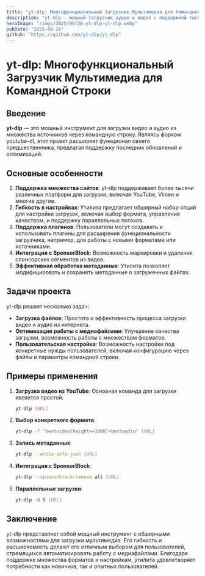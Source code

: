 ```yaml
---
title: "yt-dlp: Многофункциональный Загрузчик Мультимедиа для Командной Строки"
description: "yt-dlp — мощный загрузчик аудио и видео с поддержкой тысяч сайтов и множества опций для настройки."
heroImage: "/imgs/2025/09/26-yt-dlp-yt-dlp.webp"
pubDate: "2025-09-26"
github: "https://github.com/yt-dlp/yt-dlp"
---
```


# yt-dlp: Многофункциональный Загрузчик Мультимедиа для Командной Строки

## Введение

**yt-dlp** — это мощный инструмент для загрузки видео и аудио из множества источников через командную строку. Являясь форком youtube-dl, этот проект расширяет функционал своего предшественника, предлагая поддержку последних обновлений и оптимизаций.

## Основные особенности

1. **Поддержка множества сайтов**: yt-dlp поддерживает более тысячи различных платформ для загрузки, включая YouTube, Vimeo и многие другие.
2. **Гибкость в настройках**: Утилита предлагает обширный набор опций для настройки загрузок, включая выбор формата, управление качеством, и поддержку параллельных потоков.
3. **Поддержка плагинов**: Пользователи могут создавать и использовать плагины для расширения функциональности загрузчика, например, для работы с новыми форматами или источниками.
4. **Интеграция с SponsorBlock**: Возможность маркировки и удаления спонсорских сегментов из видео.
5. **Эффективная обработка метаданных**: Утилита позволяет модифицировать и сохранять метаданные о загруженных файлах.

## Задачи проекта

yt-dlp решает несколько задач:

- **Загрузка файлов**: Простота и эффективность процесса загрузки видео и аудио из интернета.
- **Оптимизация работы с медиафайлами**: Улучшение качества загрузки, возможность работы с множеством форматов.
- **Пользовательская настройка**: Возможность настройки под конкретные нужды пользователей, включая конфигурацию через файлы и параметры командной строки.

## Примеры применения

1. **Загрузка видео из YouTube**: Основная команда для загрузки является простой:
   ```bash
   yt-dlp [URL]
   ```

2. **Выбор конкретного формата**:
   ```bash
   yt-dlp -f "bestvideo[height<=1080]+bestaudio" [URL]
   ```

3. **Запись метаданных**:
   ```bash
   yt-dlp --write-info-json [URL]
   ```

4. **Интеграция с SponsorBlock**:
   ```bash
   yt-dlp --sponsorblock-remove all [URL]
   ```

5. **Параллельные загрузки**:
   ```bash
   yt-dlp -N 5 [URL]
   ```

## Заключение

yt-dlp представляет собой мощный инструмент с обширными возможностями для загрузки мультимедиа. Его гибкость и расширяемость делают его отличным выбором для пользователей, стремящихся автоматизировать работу с медиафайлами. Благодаря поддержке множества форматов и настройкам, утилита удовлетворяет потребности как новичков, так и опытных пользователей.
